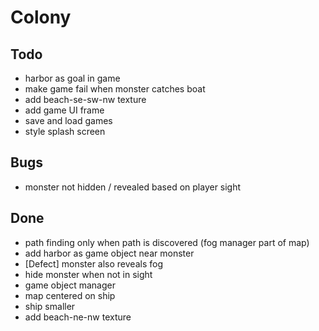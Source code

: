 # Colony

## Todo
- harbor as goal in game
- make game fail when monster catches boat
- add beach-se-sw-nw texture
- add game UI frame
- save and load games
- style splash screen

## Bugs
- monster not hidden / revealed based on player sight

## Done
- path finding only when path is discovered (fog manager part of map)
- add harbor as game object near monster
- [Defect] monster also reveals fog
- hide monster when not in sight
- game object manager
- map centered on ship
- ship smaller
- add beach-ne-nw texture
